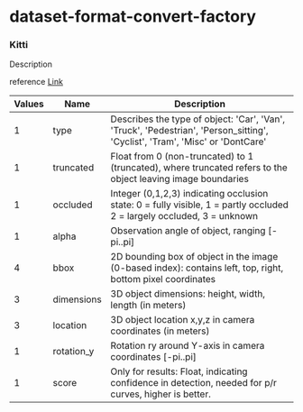 # dataset-format-convert-factory

### Kitti
Description

reference [Link](https://github.com/bostondiditeam/kitti/blob/master/resources/devkit_object/readme.txt)


| Values  | Name         |    Description| 
| ---------|--------------| ---------------| 
|    1   | type         |     Describes the type of object: 'Car', 'Van', 'Truck', 'Pedestrian', 'Person_sitting', 'Cyclist', 'Tram',                      'Misc' or 'DontCare'| 
| 1    | truncated    |  Float from 0 (non-truncated) to 1 (truncated), where truncated refers to the object leaving image boundaries|
|    1  | occluded     |     Integer (0,1,2,3) indicating occlusion state: 0 = fully visible, 1 = partly occluded 2 = largely occluded, 3 = unknown|
|    1  | alpha        |  Observation angle of object, ranging [-pi..pi]|
|    4  | bbox         |     2D bounding box of object in the image (0-based index): contains left, top, right, bottom pixel coordinates|
|    3  | dimensions   |   3D object dimensions: height, width, length (in meters)|
|    3  |   location   |   3D object location x,y,z in camera coordinates (in meters)|
|    1  |   rotation_y |   Rotation ry around Y-axis in camera coordinates [-pi..pi]|
|    1  |   score      |   Only for results: Float, indicating confidence in detection, needed for p/r curves, higher is better.|
